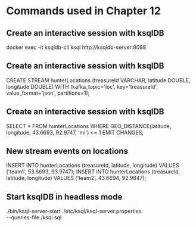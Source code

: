 # Commands used in Chapter 12

## Create an interactive session with ksqlDB

docker exec -it ksqldb-cli ksql http://ksqldb-server:8088

## Create an interactive session with ksqlDB

CREATE STREAM hunterLocations (treasureId VARCHAR, latitude DOUBLE, longitude DOUBLE)
  WITH (kafka_topic='loc', key='treasureId', value_format='json', partitions=1);
  
## Create an interactive session with ksqlDB

SELECT * FROM hunterLocations
  WHERE GEO_DISTANCE(latitude, longitude, 43.6693, 92.9747, 'mi') <= 1 EMIT CHANGES;
  
## New stream events on locations

INSERT INTO hunterLocations (treasureId, latitude, longitude) VALUES ('team1', 53.6693, 93.9747);
INSERT INTO hunterLocations (treasureId, latitude, longitude) VALUES ('team2', 43.6694, 92.9847);

## Start ksqlDB in headless mode

./bin/ksql-server-start ./etc/ksql/ksql-server.properties \
--queries-file /ksql.sql
